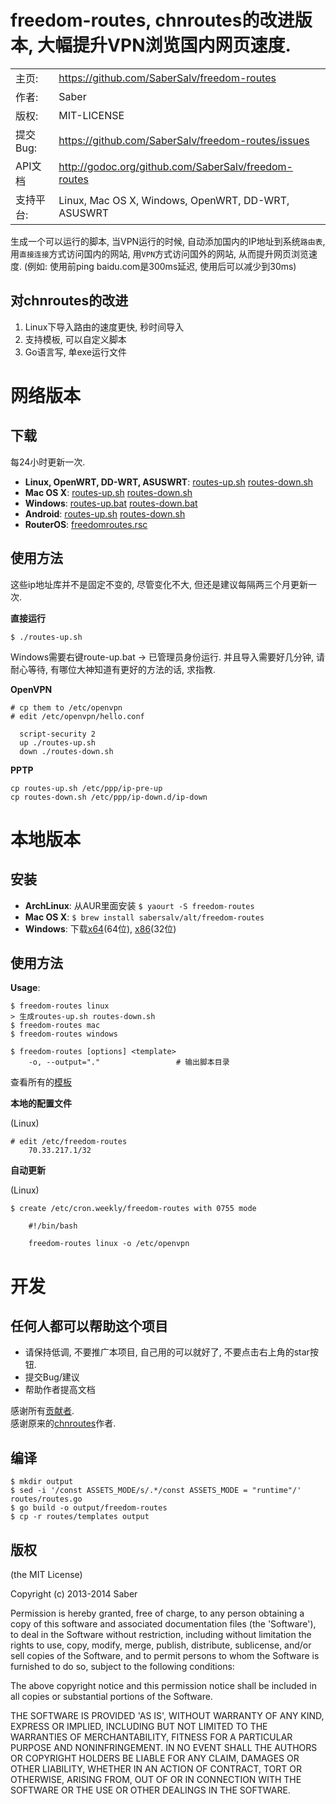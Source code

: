 freedom-routes, chnroutes的改进版本, 大幅提升VPN浏览国内网页速度.
================================================================

|                |                                                             |
|----------------|------------------------------------------------------       |
| 主页:          | https://github.com/SaberSalv/freedom-routes        |
| 作者:	         | Saber                                            |
| 版权:          | MIT-LICENSE                                                |
| 提交Bug:       | https://github.com/SaberSalv/freedom-routes/issues   |
| API文档        | http://godoc.org/github.com/SaberSalv/freedom-routes |
| 支持平台:      | Linux, Mac OS X, Windows, OpenWRT, DD-WRT, ASUSWRT   |

生成一个可以运行的脚本, 当VPN运行的时候, 自动添加国内的IP地址到系统`路由表`, 用`直接连接`方式访问国内的网站, 用`VPN`方式访问国外的网站, 从而提升网页浏览速度. (例如: 使用前ping baidu.com是300ms延迟, 使用后可以减少到30ms)

## 对chnroutes的改进

1. Linux下导入路由的速度更快, 秒时间导入
2. 支持模板, 可以自定义脚本
3. Go语言写, 单exe运行文件

# 网络版本

## 下载

每24小时更新一次.

- **Linux, OpenWRT, DD-WRT, ASUSWRT**: [routes-up.sh](https://s3.amazonaws.com/dl.saber.li/freedom-routes/linux/routes-up.sh) [routes-down.sh](https://s3.amazonaws.com/dl.saber.li/freedom-routes/linux/routes-down.sh)
- **Mac OS X**: [routes-up.sh](https://s3.amazonaws.com/dl.saber.li/freedom-routes/mac/routes-up.sh) [routes-down.sh](https://s3.amazonaws.com/dl.saber.li/freedom-routes/mac/routes-down.sh)
- **Windows**: [routes-up.bat](https://s3.amazonaws.com/dl.saber.li/freedom-routes/windows/routes-up.bat) [routes-down.bat](https://s3.amazonaws.com/dl.saber.li/freedom-routes/windows/routes-down.bat)
- **Android**: [routes-up.sh](https://s3.amazonaws.com/dl.saber.li/freedom-routes/android/routes-up.sh) [routes-down.sh](https://s3.amazonaws.com/dl.saber.li/freedom-routes/android/routes-down.sh)
- **RouterOS**: [freedomroutes.rsc](https://s3.amazonaws.com/dl.saber.li/freedom-routes/routeros/freedomroutes.rsc)

## 使用方法

这些ip地址库并不是固定不变的, 尽管变化不大, 但还是建议每隔两三个月更新一次.

**直接运行**

```
$ ./routes-up.sh

```

Windows需要右键route-up.bat -> 已管理员身份运行. 并且导入需要好几分钟, 请耐心等待, 有哪位大神知道有更好的方法的话, 求指教.

**OpenVPN**

```
# cp them to /etc/openvpn
# edit /etc/openvpn/hello.conf

  script-security 2
  up ./routes-up.sh
  down ./routes-down.sh
```

**PPTP**

```
cp routes-up.sh /etc/ppp/ip-pre-up
cp routes-down.sh /etc/ppp/ip-down.d/ip-down
```

# 本地版本

## 安装

- **ArchLinux**: 从AUR里面安装 `$ yaourt -S freedom-routes`
- **Mac OS X**: `$ brew install sabersalv/alt/freedom-routes`
- **Windows**: 下载[x64](https://github.com/SaberSalv/freedom-routes/releases/download/v1.1.0/freedom-routes.windows.amd64-1.1.0.zip)(64位), [x86](https://github.com/SaberSalv/freedom-routes/releases/download/v1.1.0/freedom-routes.windows.386-1.1.0.zip)(32位)

## 使用方法

**Usage**:

```
$ freedom-routes linux
> 生成routes-up.sh routes-down.sh
$ freedom-routes mac
$ freedom-routes windows

$ freedom-routes [options] <template>
    -o, --output="."                 # 输出脚本目录
```

查看所有的[模板](https://github.com/SaberSalv/freedom-routes/tree/master/routes/templates)

**本地的配置文件**

(Linux)

	# edit /etc/freedom-routes
		70.33.217.1/32

**自动更新**

(Linux)

	$ create /etc/cron.weekly/freedom-routes with 0755 mode

		#!/bin/bash

		freedom-routes linux -o /etc/openvpn

# 开发

## 任何人都可以帮助这个项目

- 请保持低调, 不要推广本项目, 自己用的可以就好了, 不要点击右上角的star按钮.
- 提交Bug/建议
- 帮助作者提高文档

感谢所有[贡献者](https://github.com/SaberSalv/freedom-routes/contributors). </br>
感谢原来的[chnroutes](https://github.com/fivesheep/chnroutes)作者.


## 编译

```
$ mkdir output
$ sed -i '/const ASSETS_MODE/s/.*/const ASSETS_MODE = "runtime"/' routes/routes.go
$ go build -o output/freedom-routes
$ cp -r routes/templates output
```

## 版权

(the MIT License)

Copyright (c) 2013-2014 Saber

Permission is hereby granted, free of charge, to any person obtaining a copy of this software and associated documentation files (the 'Software'), to deal in the Software without restriction, including without limitation the rights to use, copy, modify, merge, publish, distribute, sublicense, and/or sell copies of the Software, and to permit persons to whom the Software is furnished to do so, subject to the following conditions:

The above copyright notice and this permission notice shall be included in all copies or substantial portions of the Software.

THE SOFTWARE IS PROVIDED 'AS IS', WITHOUT WARRANTY OF ANY KIND, EXPRESS OR IMPLIED, INCLUDING BUT NOT LIMITED TO THE WARRANTIES OF MERCHANTABILITY, FITNESS FOR A PARTICULAR PURPOSE AND NONINFRINGEMENT.  IN NO EVENT SHALL THE AUTHORS OR COPYRIGHT HOLDERS BE LIABLE FOR ANY CLAIM, DAMAGES OR OTHER LIABILITY, WHETHER IN AN ACTION OF CONTRACT, TORT OR OTHERWISE, ARISING FROM, OUT OF OR IN CONNECTION WITH THE SOFTWARE OR THE USE OR OTHER DEALINGS IN THE SOFTWARE.
